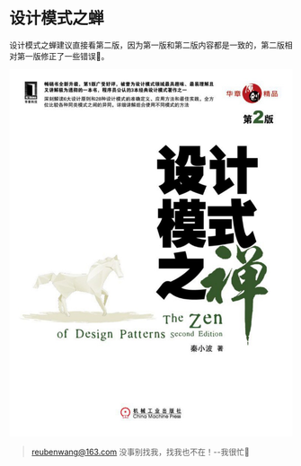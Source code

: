 # 设计模式之蝉
设计模式之蝉建议直接看第二版，因为第一版和第二版内容都是一致的，第二版相对第一版修正了一些错误🙅。

<div align="center">  

<img src="https://github.com/luobotiantang/DesignPatterns/blob/master/img/DesignPatternCicada.jpg"/> 

</div>


> reubenwang@163.com
> 没事别找我，找我也不在！--我很忙🦆